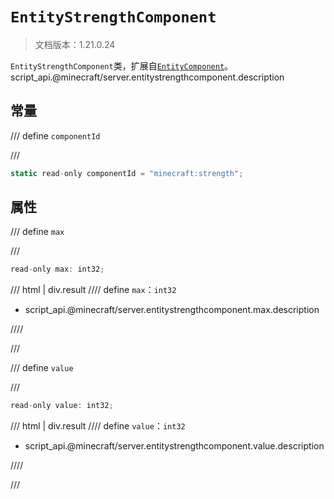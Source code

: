 # `EntityStrengthComponent`

> 文档版本：1.21.0.24

`EntityStrengthComponent`类，扩展自[`EntityComponent`](./entitycomponent.md)。script_api.@minecraft/server.entitystrengthcomponent.description

## 常量

/// define
`componentId`


///

```js
static read-only componentId = "minecraft:strength";
```


## 属性

/// define
`max`


///

```js
read-only max: int32;
```

/// html | div.result
//// define
`max`：`int32`

- script_api.@minecraft/server.entitystrengthcomponent.max.description


////

///


/// define
`value`


///

```js
read-only value: int32;
```

/// html | div.result
//// define
`value`：`int32`

- script_api.@minecraft/server.entitystrengthcomponent.value.description


////

///

